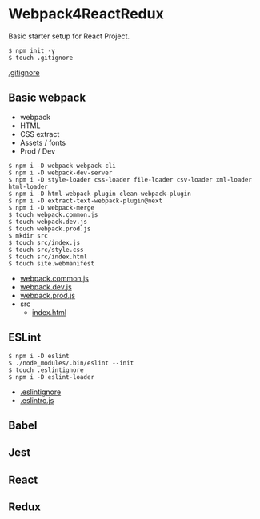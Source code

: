 # Webpack4ReactRedux

Basic starter setup for React Project.

```
$ npm init -y
$ touch .gitignore
```

[.gitignore](.gitignore)

## Basic webpack

* webpack
* HTML
* CSS extract
* Assets / fonts
* Prod / Dev

```
$ npm i -D webpack webpack-cli
$ npm i -D webpack-dev-server
$ npm i -D style-loader css-loader file-loader csv-loader xml-loader html-loader
$ npm i -D html-webpack-plugin clean-webpack-plugin
$ npm i -D extract-text-webpack-plugin@next
$ npm i -D webpack-merge
$ touch webpack.common.js
$ touch webpack.dev.js
$ touch webpack.prod.js
$ mkdir src
$ touch src/index.js
$ touch src/style.css
$ touch src/index.html
$ touch site.webmanifest
```

* [webpack.common.js](webpack.common.js)
* [webpack.dev.js](webpack.dev.js)
* [webpack.prod.js](webpack.prod.js)
* src
  - [index.html](src/index.html)

## ESLint

```
$ npm i -D eslint
$ ./node_modules/.bin/eslint --init
$ touch .eslintignore
$ npm i -D eslint-loader
```

* [.eslintignore](.eslintignore)
* [.eslintrc.js](.eslintrc.js)

## Babel

## Jest

## React

## Redux

